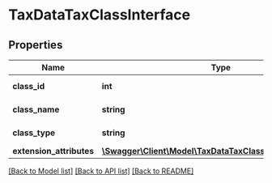 # TaxDataTaxClassInterface

## Properties
Name | Type | Description | Notes
------------ | ------------- | ------------- | -------------
**class_id** | **int** | Tax class ID. | [optional] 
**class_name** | **string** | Tax class name. | 
**class_type** | **string** | Tax class type. | 
**extension_attributes** | [**\Swagger\Client\Model\TaxDataTaxClassExtensionInterface**](TaxDataTaxClassExtensionInterface.md) |  | [optional] 

[[Back to Model list]](../README.md#documentation-for-models) [[Back to API list]](../README.md#documentation-for-api-endpoints) [[Back to README]](../README.md)


